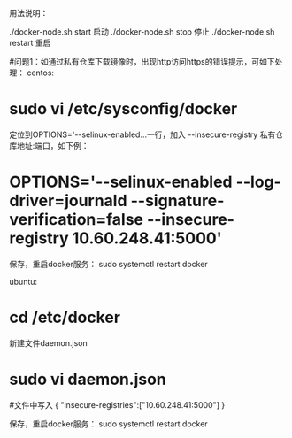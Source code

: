 用法说明：

./docker-node.sh start 启动
./docker-node.sh stop  停止
./docker-node.sh restart 重启

#问题1：如通过私有仓库下载镜像时，出现http访问https的错误提示，可如下处理：
centos:
# sudo vi /etc/sysconfig/docker
定位到OPTIONS='--selinux-enabled...一行，加入 --insecure-registry 私有仓库地址:端口，如下例：
# OPTIONS='--selinux-enabled --log-driver=journald --signature-verification=false --insecure-registry 10.60.248.41:5000'

保存，重启docker服务：
sudo systemctl restart docker

ubuntu:
# cd /etc/docker
新建文件daemon.json
# sudo vi daemon.json
#文件中写入 { "insecure-registries":["10.60.248.41:5000"] }

保存，重启docker服务：
sudo systemctl restart docker


